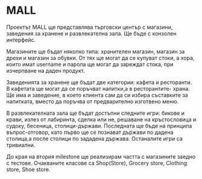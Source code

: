 MALL
====
Проектът MALL ще представлява търговски център с магазини, заведения за хранене и развлекателна зала. Ще бъде с конзолен интерфейс.

Магазините ще бъдат няколко типа: хранителен магазин, магазин за дрехи и магазин за обувки. От тях ще могат да се купуват стоки, а хора, които имат username и парола ще могат да зареждат стока, при изчерпване на даден продукт.

Заведенията за хранене ще бъдат две категории: кафета и ресторанти. В кафетата ще могат да се поръчват напитки,а в ресторантите- храна. Ще има и заведение, в което клиента сам да си избира съставките за напитката, вместо да поръчва от предварително изготвено меню.

В развлекателната зала ще бъдат достъпни следните игри: бикове и крави, излез от лабиринта, сделка или не, решаване на кръстословица и судоку, бесеница, столици-държави. Последната ще бъде на принципа въпрос-отговор, като първо ще се познават държави по дадена столица,а после столици по зададена държава. Останалите игри са тривиални.


До края на втория milestone ще реализирам частта с магазините заедно с тестове. Очакваните класове са Shop(Store), Grocery store, Clothing store, Shoe store.
